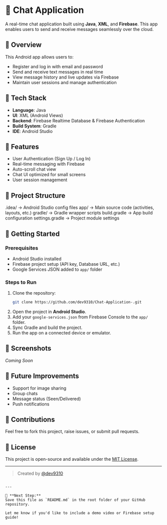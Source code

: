 
# 💬 Chat Application

A real-time chat application built using **Java**, **XML**, and **Firebase**. This app enables users to send and receive messages seamlessly over the cloud.

## 📱 Overview
This Android app allows users to:
- Register and log in with email and password
- Send and receive text messages in real time
- View message history and live updates via Firebase
- Maintain user sessions and manage authentication

## 🔧 Tech Stack
- **Language**: Java  
- **UI**: XML (Android Views)  
- **Backend**: Firebase Realtime Database & Firebase Authentication  
- **Build System**: Gradle  
- **IDE**: Android Studio  

## 🔐 Features
- User Authentication (Sign Up / Log In)
- Real-time messaging with Firebase
- Auto-scroll chat view
- Chat UI optimized for small screens
- User session management

## 📁 Project Structure


.idea/                → Android Studio config files
app/                  → Main source code (activities, layouts, etc.)
gradle/               → Gradle wrapper scripts
build.gradle          → App build configuration
settings.gradle       → Project module settings


## 🚀 Getting Started

### Prerequisites
- Android Studio installed
- Firebase project setup (API key, Database URL, etc.)
- Google Services JSON added to `app/` folder

### Steps to Run
1. Clone the repository:
   ```bash
   git clone https://github.com/dev9310/Chat-Application-.git


2. Open the project in **Android Studio**.
3. Add your `google-services.json` from Firebase Console to the `app/` folder.
4. Sync Gradle and build the project.
5. Run the app on a connected device or emulator.

## 📸 Screenshots

*Coming Soon*

## 🧠 Future Improvements

* Support for image sharing
* Group chats
* Message status (Seen/Delivered)
* Push notifications

## 🤝 Contributions

Feel free to fork this project, raise issues, or submit pull requests.

## 📜 License

This project is open-source and available under the [MIT License](LICENSE).

---

> Created by [@dev9310](https://github.com/dev9310)

```

---

📌 **Next Step:**  
Save this file as `README.md` in the root folder of your GitHub repository.

Let me know if you'd like to include a demo video or Firebase setup guide!
```
